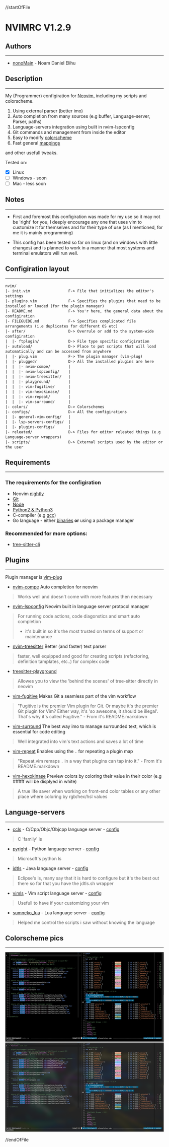 //startOfFile

# NVIMRC V1.2.9

## Authors
--------------------------------------------------------------------------------

* [nonoMain](https://github.com/nonoMain) - Noam Daniel Elihu

## Description
--------------------------------------------------------------------------------

My (Programmer) configiration for [Neovim](https://github.com/neovim/neovim), including my scripts and colorscheme.

1. Using external parser (better imo)
2. Auto completion from many sources (e.g buffer, Language-server, Parser, paths)
3. Language-servers integration using built in nvim-lspconfig
4. Git commands and management from inside the editor
5. Easy to modify [colorscheme](./colors/cplex.vim)
6. Fast general [mappings](./configs/general-vim-config/keybindings.vim)

and other usefull tweaks.

Tested on:
- [x] Linux
- [ ] Windows - soon
- [ ] Mac - less soon

## Notes
--------------------------------------------------------------------------------

* First and foremost this configiration was made for my use so it may not be 'right' for you,
I deeply encourage any one that uses vim to customize it for themselves
and for their type of use (as I mentioned, for me it is mainly programming)

* This config has been tested so far on linux (and on windows with little changes)
and is planned to work in a manner that most systems and terminal emulators will
run well.

## Configiration layout
--------------------------------------------------------------------------------
```
nvim/
|- init.vim                 F-> File that initializes the editor's settings
|- plugins.vim              F-> Specifies the plugins that need to be installed or loaded (for the plugin manager)
|- README.md                F-> You'r here, the general data about the configiration
|- FILEGUIDE.md             F-> Specifies complicated file arrangements (i.e duplicates for different OS etc)
|- after/                   D-> Overrule or add to the system-wide configiration
|  |- ftplugin/             D-> File type specific configiration
|- autoload/                D-> Place to put scripts that will load automatically and can be accessed from anywhere
|  |- plug.vim              F-> The plugin manager (vim-plug)
|  |- plugged/              D-> All the installed plugins are here
|  |  |- nvim-compe/        |
|  |  |- nvim-lspconfig/    |
|  |  |- nvim-treesitter/   |
|  |  |- playground/        |
|  |  |- vim-fugitive/      |
|  |  |- vim-hexokinase/    |
|  |  |- vim-repeat/        |
|  |  |- vim-surround/      |
|- colors/                  D-> Colorschemes
|- configs/                 D-> All the configirations
|  |- general-vim-config/   |
|  |- lsp-servers-configs/  |
|  |- plugins-configs/      |
|- releated/                D-> Files for editor releated things (e.g Language-server wrappers)
|- scripts/                 D-> External scripts used by the editor or the user
```

## Requirements
--------------------------------------------------------------------------------

### The requirements for the configiration

* Neovim [nightly](https://github.com/neovim/neovim/releases/nightly)
* [Git](https://git-scm.com/downloads)
* [Node](https://nodejs.org/en/download/)
* [Python2 & Python3](https://www.python.org/)
* C-compiler (e.g [gcc](https://gcc.gnu.org/install/download.html))
* Go language - either [binaries](https://golang.org/dl/) **or** using a package manager

### Recommended for more options:
* [tree-sitter-cli](https://github.com/tree-sitter/tree-sitter/tree/master/cli)

## Plugins
--------------------------------------------------------------------------------

Plugin manager is [vim-plug](https://github.com/junegunn/vim-plug)

* [nvim-compe](https://github.com/hrsh7th/nvim-compe/)
Auto completion for neovim
> Works well and doesn't come with more features then necessary

* [nvim-lspconfig](https://github.com/neovim/nvim-lspconfig/)
Neovim built in language server protocol manager
> For running code actions, code diagonstics and smart auto completion
> + it's built in so it's the most trusted on terms of support or maintenance

* [nvim-treesitter](https://github.com/nvim-treesitter/nvim-treesitter/)
Better (and faster) text parser
> faster, well equipped and good for creating scripts (refactoring, definition tamplates, etc..) for complex code
* [treesitter-playground](https://github.com/nvim-treesitter/playground/)
> Allowes you to view the 'behind the scenes' of tree-sitter directly in neovim

* [vim-fugitive](https://github.com/tpope/vim-fugitive/)
Makes Git a seamless part of the vim workflow
> "Fugitive is the premier Vim plugin for Git. Or maybe it's the premier Git plugin for Vim? Either way, it's 'so awesome, it should be illegal'. That's why it's called Fugitive." - From it's README.markdown

* [vim-surround](https://github.com/tpope/vim-surround/)
The best way imo to manage surrounded text, which is essential for code editing
> Well integrated into vim's text actions and saves a lot of time

* [vim-repeat](https://github.com/tpope/vim-repeat/)
Enables using the `.` for repeating a plugin map
> "Repeat.vim remaps `.` in a way that plugins can tap into it." - From it's README.markdown

* [vim-hexokinase](https://github.com/RRethy/vim-hexokinase/)
Preview colors by coloring their value in their color (e.g #ffffff will be displyed in white)
> A true life saver when working on front-end color tables or any other place where coloring by rgb/hex/hsl values

## Language-servers
--------------------------------------------------------------------------------

* [ccls](https://github.com/MaskRay/ccls) - C/Cpp/Objc/Objcpp language server - [config](./configs/lsp-servers-configs/c_lsconfig.lua)
> C 'family' ls

* [pyright](https://github.com/microsoft/pyright) - Python language server - [config](./configs/lsp-servers-configs/python_lsconfig.lua)
> Microsoft's python ls

* [jdtls](https://github.com/eclipse/eclipse.jdt.ls) - Java language server - [config](./configs/lsp-servers-configs/java_lsconfig.lua)
> Eclipse's ls, many say that it is hard to configure but it's the best out there so for that you have the jdtls.sh wrapper

* [vimls](https://github.com/iamcco/vim-language-server) - Vim script language server - [config](./configs/lsp-servers-configs/vim_lsconfig.lua)
> Usefull to have if your customizing your vim

* [sumneko_lua](https://github.com/sumneko/lua-language-server) - Lua language server - [config](./configs/lsp-servers-configs/lua_lsconfig.lua)
> Helped me control the scripts i saw without knowing the language

## Colorscheme pics
--------------------------------------------------------------------------------
![alt text](https://github.com/nonoMain/nvimrc/blob/main/pictures/cplex_dark_bg.png?raw=true "dark background")
![alt text](https://github.com/nonoMain/nvimrc/blob/main/pictures/cplex_clear_bg.png?raw=true "clear background")

//endOfFile
